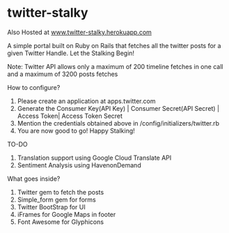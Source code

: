 # twitter-stalky

Also Hosted at www.twitter-stalky.herokuapp.com

A simple portal built on Ruby on Rails that fetches all the twitter posts for a given Twitter Handle.
Let the Stalking Begin!

Note: Twitter API allows only a maximum of 200 timeline fetches in one call and a maximum of 3200 posts fetches

How to configure?

1. Please create an application at apps.twitter.com
2. Generate the Consumer Key(API Key) | Consumer Secret(API Secret) | Access Token| Access Token Secret
3. Mention the credentials obtained above in /config/initializers/twitter.rb
4. You are now good to go! Happy Stalking!

TO-DO
1. Translation support using Google Cloud Translate API
2. Sentiment Analysis using HavenonDemand

What goes  inside?

1. Twitter gem to fetch the posts
2. Simple_form gem for forms
3. Twitter BootStrap for UI
4. iFrames for Google Maps in footer
5. Font Awesome for Glyphicons
 

